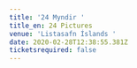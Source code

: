 ```yaml
---
title: '24 Myndir '
title_en: 24 Pictures
venue: 'Listasafn Íslands '
date: 2020-02-28T12:38:55.381Z
ticketsrequired: false
---
```


